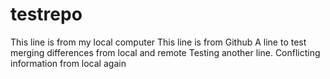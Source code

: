 # testrepo
This line is from my local computer
This line is from Github
A line to test merging differences from local and remote
Testing another line.
Conflicting information from local again


